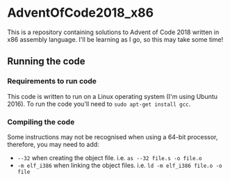 # AdventOfCode2018_x86
This is a repository containing solutions to Advent of Code 2018 written in x86 assembly language. I'll be learning as I go, so this may take some time!

## Running the code
### Requirements to run code
This code is written to run on a Linux operating system (I'm using Ubuntu 2016).
To run the code you'll need to `sudo apt-get install gcc`.

### Compiling the code
Some instructions may not be recognised when using a 64-bit processor, therefore, you may need to add:
- `--32` when creating the object file. i.e. `as --32 file.s -o file.o`
- `-m elf_i386` when linking the object files. i.e. `ld -m elf_i386 file.o -o file`

